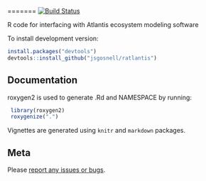 
=======
[![Build Status](https://travis-ci.org/jsgosnell/ratlantis.svg?branch=master)](https://travis-ci.org/jsgosnell/ratlantis)

R code for interfacing with Atlantis ecosystem modeling software

To install development version:
```R
install.packages("devtools")
devtools::install_github("jsgosnell/ratlantis")
```

## Documentation
roxygen2 is used to generate .Rd and NAMESPACE by running:
```R
 library(roxygen2)
 roxygenize(".")
```

Vignettes are generated using ```knitr``` and ```markdown``` packages.

## Meta

Please [report any issues or bugs](https://github.com/jsgosnell/ratlantis/issues).
